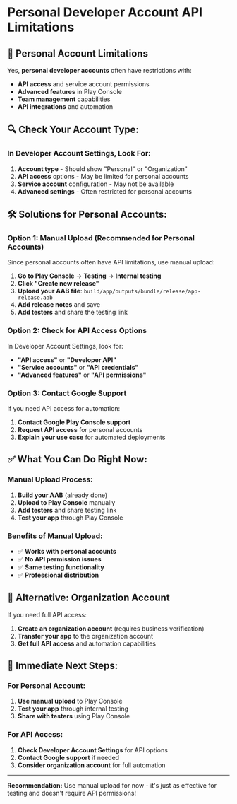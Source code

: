 # Personal Developer Account API Limitations

## 🚨 **Personal Account Limitations**

Yes, **personal developer accounts** often have restrictions with:
- **API access** and service account permissions
- **Advanced features** in Play Console
- **Team management** capabilities
- **API integrations** and automation

## 🔍 **Check Your Account Type:**

### **In Developer Account Settings, Look For:**
1. **Account type** - Should show "Personal" or "Organization"
2. **API access** options - May be limited for personal accounts
3. **Service account** configuration - May not be available
4. **Advanced settings** - Often restricted for personal accounts

## 🛠️ **Solutions for Personal Accounts:**

### **Option 1: Manual Upload (Recommended for Personal Accounts)**
Since personal accounts often have API limitations, use manual upload:

1. **Go to Play Console** → **Testing** → **Internal testing**
2. **Click "Create new release"**
3. **Upload your AAB file**: `build/app/outputs/bundle/release/app-release.aab`
4. **Add release notes** and save
5. **Add testers** and share the testing link

### **Option 2: Check for API Access Options**
In Developer Account Settings, look for:
- **"API access"** or **"Developer API"**
- **"Service accounts"** or **"API credentials"**
- **"Advanced features"** or **"API permissions"**

### **Option 3: Contact Google Support**
If you need API access for automation:
1. **Contact Google Play Console support**
2. **Request API access** for personal accounts
3. **Explain your use case** for automated deployments

## ✅ **What You Can Do Right Now:**

### **Manual Upload Process:**
1. **Build your AAB** (already done)
2. **Upload to Play Console** manually
3. **Add testers** and share testing link
4. **Test your app** through Play Console

### **Benefits of Manual Upload:**
- ✅ **Works with personal accounts**
- ✅ **No API permission issues**
- ✅ **Same testing functionality**
- ✅ **Professional distribution**

## 🎯 **Alternative: Organization Account**

If you need full API access:
1. **Create an organization account** (requires business verification)
2. **Transfer your app** to the organization account
3. **Get full API access** and automation capabilities

## 📱 **Immediate Next Steps:**

### **For Personal Account:**
1. **Use manual upload** to Play Console
2. **Test your app** through internal testing
3. **Share with testers** using Play Console

### **For API Access:**
1. **Check Developer Account Settings** for API options
2. **Contact Google support** if needed
3. **Consider organization account** for full automation

---

**Recommendation:** Use manual upload for now - it's just as effective for testing and doesn't require API permissions!
